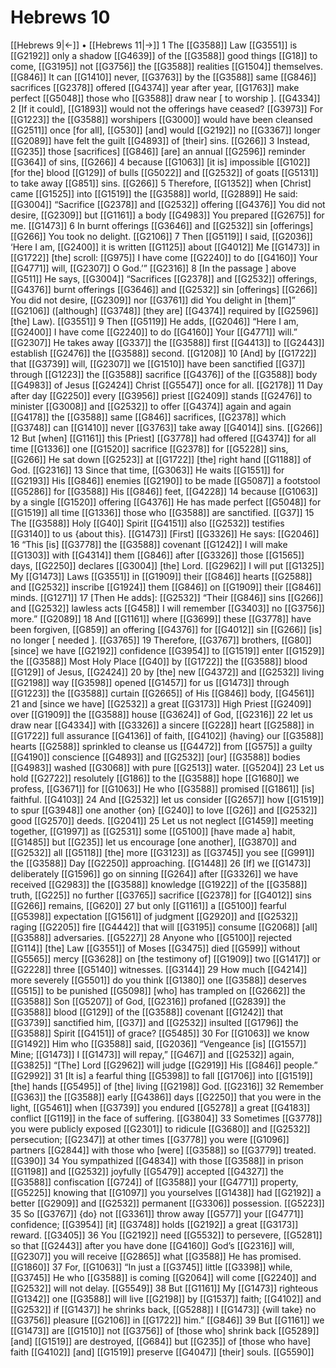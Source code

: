 # Hebrews 10
[[Hebrews 9|←]] • [[Hebrews 11|→]]
1 The [[G3588]] Law [[G3551]] is [[G2192]] only a shadow [[G4639]] of the [[G3588]] good things [[G18]] to come, [[G3195]] not [[G3756]] the [[G3588]] realities [[G1504]] themselves. [[G846]] It can [[G1410]] never, [[G3763]] by the [[G3588]] same [[G846]] sacrifices [[G2378]] offered [[G4374]] year after year, [[G1763]] make perfect [[G5048]] those who [[G3588]] draw near [ to worship ]. [[G4334]] 
2 [If it could], [[G1893]] would not the offerings have ceased? [[G3973]] For [[G1223]] the [[G3588]] worshipers [[G3000]] would have been cleansed [[G2511]] once [for all], [[G530]] [and] would [[G2192]] no [[G3367]] longer [[G2089]] have felt the guilt [[G4893]] of [their] sins. [[G266]] 
3 Instead, [[G235]] those [sacrifices] [[G846]] [are] an annual [[G2596]] reminder [[G364]] of sins, [[G266]] 
4 because [[G1063]] [it is] impossible [[G102]] [for the] blood [[G129]] of bulls [[G5022]] and [[G2532]] of goats [[G5131]] to take away [[G851]] sins. [[G266]] 
5 Therefore, [[G1352]] when [Christ] came [[G1525]] into [[G1519]] the [[G3588]] world, [[G2889]] He said: [[G3004]] “Sacrifice [[G2378]] and [[G2532]] offering [[G4376]] You did not desire, [[G2309]] but [[G1161]] a body [[G4983]] You prepared [[G2675]] for me. [[G1473]] 
6 In burnt offerings [[G3646]] and [[G2532]] sin [offerings] [[G266]] You took no delight. [[G2106]] 
7 Then [[G5119]] I said, [[G2036]] ‘Here I am, [[G2400]] it is written [[G1125]] about [[G4012]] Me [[G1473]] in [[G1722]] [the] scroll: [[G975]] I have come [[G2240]] to do [[G4160]] Your [[G4771]] will, [[G2307]] O God.’” [[G2316]] 
8 [In the passage ] above [[G511]] He says, [[G3004]] “Sacrifices [[G2378]] and [[G2532]] offerings, [[G4376]] burnt offerings [[G3646]] and [[G2532]] sin [offerings] [[G266]] You did not desire, [[G2309]] nor [[G3761]] did You delight in [them]” [[G2106]] ([although] [[G3748]] [they are] [[G4374]] required by [[G2596]] [the] Law). [[G3551]] 
9 Then [[G5119]] He adds, [[G2046]] “Here I am, [[G2400]] I have come [[G2240]] to do [[G4160]] Your [[G4771]] will.” [[G2307]] He takes away [[G337]] the [[G3588]] first [[G4413]] to [[G2443]] establish [[G2476]] the [[G3588]] second. [[G1208]] 
10 [And] by [[G1722]] that [[G3739]] will, [[G2307]] we [[G1510]] have been sanctified [[G37]] through [[G1223]] the [[G3588]] sacrifice [[G4376]] of the [[G3588]] body [[G4983]] of Jesus [[G2424]] Christ [[G5547]] once for all. [[G2178]] 
11 Day after day [[G2250]] every [[G3956]] priest [[G2409]] stands [[G2476]] to minister [[G3008]] and [[G2532]] to offer [[G4374]] again and again [[G4178]] the [[G3588]] same [[G846]] sacrifices, [[G2378]] which [[G3748]] can [[G1410]] never [[G3763]] take away [[G4014]] sins. [[G266]] 
12 But [when] [[G1161]] this [Priest] [[G3778]] had offered [[G4374]] for all time [[G1336]] one [[G1520]] sacrifice [[G2378]] for [[G5228]] sins, [[G266]] He sat down [[G2523]] at [[G1722]] [the] right hand [[G1188]] of God. [[G2316]] 
13 Since that time, [[G3063]] He waits [[G1551]] for [[G2193]] His [[G846]] enemies [[G2190]] to be made [[G5087]] a footstool [[G5286]] for [[G3588]] His [[G846]] feet, [[G4228]] 
14 because [[G1063]] by a single [[G1520]] offering [[G4376]] He has made perfect [[G5048]] for [[G1519]] all time [[G1336]] those who [[G3588]] are sanctified. [[G37]] 
15 The [[G3588]] Holy [[G40]] Spirit [[G4151]] also [[G2532]] testifies [[G3140]] to us {about this}. [[G1473]] [First] [[G3326]] He says: [[G2046]] 
16 “This [is] [[G3778]] the [[G3588]] covenant [[G1242]] I will make [[G1303]] with [[G4314]] them [[G846]] after [[G3326]] those [[G1565]] days, [[G2250]] declares [[G3004]] [the] Lord. [[G2962]] I will put [[G1325]] My [[G1473]] Laws [[G3551]] in [[G1909]] their [[G846]] hearts [[G2588]] and [[G2532]] inscribe [[G1924]] them [[G846]] on [[G1909]] their [[G846]] minds. [[G1271]] 
17 [Then He adds]: [[G2532]] “Their [[G846]] sins [[G266]] and [[G2532]] lawless acts [[G458]] I will remember [[G3403]] no [[G3756]] more.” [[G2089]] 
18 And [[G1161]] where [[G3699]] these [[G3778]] have been forgiven, [[G859]] an offering [[G4376]] for [[G4012]] sin [[G266]] [is] no longer [ needed ]. [[G3765]] 
19 Therefore, [[G3767]] brothers, [[G80]] [since] we have [[G2192]] confidence [[G3954]] to [[G1519]] enter [[G1529]] the [[G3588]] Most Holy Place [[G40]] by [[G1722]] the [[G3588]] blood [[G129]] of Jesus, [[G2424]] 
20 by [the] new [[G4372]] and [[G2532]] living [[G2198]] way [[G3598]] opened [[G1457]] for us [[G1473]] through [[G1223]] the [[G3588]] curtain [[G2665]] of His [[G846]] body, [[G4561]] 
21 and [since we have] [[G2532]] a great [[G3173]] High Priest [[G2409]] over [[G1909]] the [[G3588]] house [[G3624]] of God, [[G2316]] 
22 let us draw near [[G4334]] with [[G3326]] a sincere [[G228]] heart [[G2588]] in [[G1722]] full assurance [[G4136]] of faith, [[G4102]] {having} our [[G3588]] hearts [[G2588]] sprinkled to cleanse us [[G4472]] from [[G575]] a guilty [[G4190]] conscience [[G4893]] and [[G2532]] [our] [[G3588]] bodies [[G4983]] washed [[G3068]] with pure [[G2513]] water. [[G5204]] 
23 Let us hold [[G2722]] resolutely [[G186]] to the [[G3588]] hope [[G1680]] we profess, [[G3671]] for [[G1063]] He who [[G3588]] promised [[G1861]] [is] faithful. [[G4103]] 
24 And [[G2532]] let us consider [[G2657]] how [[G1519]] to spur [[G3948]] one another {on} [[G240]] to love [[G26]] and [[G2532]] good [[G2570]] deeds. [[G2041]] 
25 Let us not neglect [[G1459]] meeting together, [[G1997]] as [[G2531]] some [[G5100]] [have made a] habit, [[G1485]] but [[G235]] let us encourage [one another], [[G3870]] and [[G2532]] all [[G5118]] [the] more [[G3123]] as [[G3745]] you see [[G991]] the [[G3588]] Day [[G2250]] approaching. [[G1448]] 
26 [If] we [[G1473]] deliberately [[G1596]] go on sinning [[G264]] after [[G3326]] we have received [[G2983]] the [[G3588]] knowledge [[G1922]] of the [[G3588]] truth, [[G225]] no further [[G3765]] sacrifice [[G2378]] for [[G4012]] sins [[G266]] remains, [[G620]] 
27 but only [[G1161]] a [[G5100]] fearful [[G5398]] expectation [[G1561]] of judgment [[G2920]] and [[G2532]] raging [[G2205]] fire [[G4442]] that will [[G3195]] consume [[G2068]] [all] [[G3588]] adversaries. [[G5227]] 
28 Anyone who [[G5100]] rejected [[G114]] [the] Law [[G3551]] of Moses [[G3475]] died [[G599]] without [[G5565]] mercy [[G3628]] on [the testimony of] [[G1909]] two [[G1417]] or [[G2228]] three [[G5140]] witnesses. [[G3144]] 
29 How much [[G4214]] more severely [[G5501]] do you think [[G1380]] one [[G3588]] deserves [[G515]] to be punished [[G5098]] [who] has trampled on [[G2662]] the [[G3588]] Son [[G5207]] of God, [[G2316]] profaned [[G2839]] the [[G3588]] blood [[G129]] of the [[G3588]] covenant [[G1242]] that [[G3739]] sanctified him, [[G37]] and [[G2532]] insulted [[G1796]] the [[G3588]] Spirit [[G4151]] of grace? [[G5485]] 
30 For [[G1063]] we know [[G1492]] Him who [[G3588]] said, [[G2036]] “Vengeance [is] [[G1557]] Mine; [[G1473]] I [[G1473]] will repay,” [[G467]] and [[G2532]] again, [[G3825]] “[The] Lord [[G2962]] will judge [[G2919]] His [[G846]] people.” [[G2992]] 
31 [It is] a fearful thing [[G5398]] to fall [[G1706]] into [[G1519]] [the] hands [[G5495]] of [the] living [[G2198]] God. [[G2316]] 
32 Remember [[G363]] the [[G3588]] early [[G4386]] days [[G2250]] that you were in the light, [[G5461]] when [[G3739]] you endured [[G5278]] a great [[G4183]] conflict [[G119]] in the face of suffering. [[G3804]] 
33 Sometimes [[G3778]] you were publicly exposed [[G2301]] to ridicule [[G3680]] and [[G2532]] persecution; [[G2347]] at other times [[G3778]] you were [[G1096]] partners [[G2844]] with those who [were] [[G3588]] so [[G3779]] treated. [[G390]] 
34 You sympathized [[G4834]] with those [[G3588]] in prison [[G1198]] and [[G2532]] joyfully [[G5479]] accepted [[G4327]] the [[G3588]] confiscation [[G724]] of [[G3588]] your [[G4771]] property, [[G5225]] knowing that [[G1097]] you yourselves [[G1438]] had [[G2192]] a better [[G2909]] and [[G2532]] permanent [[G3306]] possession. [[G5223]] 
35 So [[G3767]] {do} not [[G3361]] throw away [[G577]] your [[G4771]] confidence; [[G3954]] [it] [[G3748]] holds [[G2192]] a great [[G3173]] reward. [[G3405]] 
36 You [[G2192]] need [[G5532]] to persevere, [[G5281]] so that [[G2443]] after you have done [[G4160]] God’s [[G2316]] will, [[G2307]] you will receive [[G2865]] what [[G3588]] He has promised. [[G1860]] 
37 For, [[G1063]] “In just a [[G3745]] little [[G3398]] while, [[G3745]] He who [[G3588]] is coming [[G2064]] will come [[G2240]] and [[G2532]] will not delay. [[G5549]] 
38 But [[G1161]] My [[G1473]] righteous [[G1342]] one [[G3588]] will live [[G2198]] by [[G1537]] faith; [[G4102]] and [[G2532]] if [[G1437]] he shrinks back, [[G5288]] I [[G1473]] {will take} no [[G3756]] pleasure [[G2106]] in [[G1722]] him.” [[G846]] 
39 But [[G1161]] we [[G1473]] are [[G1510]] not [[G3756]] of [those who] shrink back [[G5289]] [and] [[G1519]] are destroyed, [[G684]] but [[G235]] of [those who have] faith [[G4102]] [and] [[G1519]] preserve [[G4047]] [their] souls. [[G5590]] 
